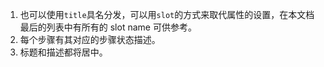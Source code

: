 1. 也可以使用`title`具名分发，可以用`slot`的方式来取代属性的设置，在本文档最后的列表中有所有的 slot name 可供参考。
2. 每个步骤有其对应的步骤状态描述。
3. 标题和描述都将居中。